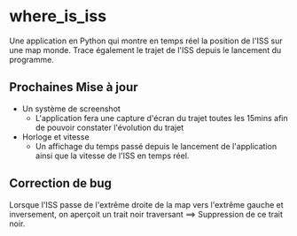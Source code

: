 # where_is_iss
 Une application en Python qui montre en temps réel la position de l'ISS sur une map monde. Trace également le trajet de l'ISS depuis le lancement du programme.



## Prochaines Mise à jour

- Un système de screenshot
  - L'application fera une capture d'écran du trajet toutes les 15mins afin de pouvoir constater l'évolution du trajet
- Horloge et vitesse
  - Un affichage du temps passé depuis le lancement de l'application ainsi que la vitesse de l'ISS en temps réel.

## Correction de bug

Lorsque l'ISS passe de l'extrême droite de la map vers l'extrême gauche et inversement, on aperçoit un trait noir traversant ==> Suppression de ce trait noir.
